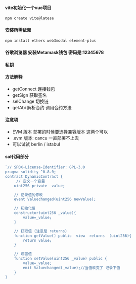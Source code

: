 #### vite初始化一个vue项目
`npm create vite@latese`

#### 安装所需依赖
`npm install ethers web3modal element-plus`

#### 谷歌浏览器 安装Metamask钱包 密码是:12345678

#### 私钥 

#### 方法解释
 - getConnect 连接钱包
 - getSign 获取签名
 - selChange 切换链
 - getAbi 解析合约 调用合约方法

#### 注意项
- EVM 版本 部署的时候要选择兼容版本  这两个可以 
- .evm 版本: cancu 一直部署不上去
- 可以试试 berlin / istabul
    

#### sol代码部分
``` javascript
`// SPDX-License-Identifier: GPL-3.0
pragma solidity ^0.8.0;
contract DynamicContract {
     // 定义一个变量
    uint256 private  value;

    // 记录值的修改
    event Valuechanged(uint256 newValue);

    // 初始化值
    constructor(uint256 _value){
        value=_value;
    }

    // 获取值 (注意是 returns)
    function getValue() public  view  returns  (uint256){
        return value;
    } 

    // 设置值
    function setValue(uint256 _value) public {
        value=_value;
        emit Valuechanged(_value);//当值改变了 记录下值
    }
}
```